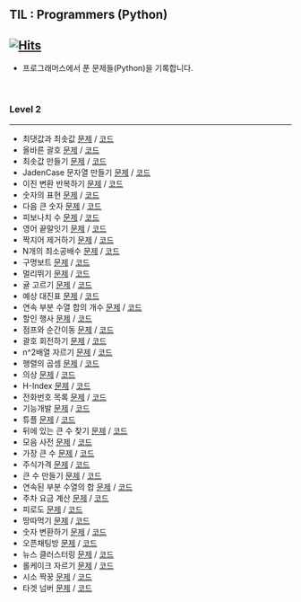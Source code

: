 ## TIL : Programmers (Python)
[![Hits](https://hits.seeyoufarm.com/api/count/incr/badge.svg?url=https%3A%2F%2Fgithub.com%2Fddururiiiiiii%2Fprogrammers-python&count_bg=%233D7CC8&title_bg=%23555555&icon=&icon_color=%23E7E7E7&title=hits&edge_flat=false)](https://hits.seeyoufarm.com)
-----
- 프로그래머스에서 푼 문제들(Python)을 기록합니다.

<br>

### Level 2

----
- 최댓값과 최솟값 [문제](https://school.programmers.co.kr/learn/courses/30/lessons/12939) / [코드](https://github.com/ddururiiiiiii/programmers-python/blob/main/programmers/level2/241117%20%EC%B5%9C%EB%8C%80%EA%B0%92%EA%B3%BC%20%EC%B5%9C%EC%86%9F%EA%B0%92.py)
- 올바른 괄호 [문제](https://school.programmers.co.kr/learn/courses/3/lessons/1290드) / [코드](https://github.com/ddururiiiiiii/programmers-python/blob/main/programmers/level2/241117%20%EC%98%AC%EB%B0%94%EB%A5%B8%20%EA%B4%84%ED%98%B8.py)
- 최솟값 만들기 [문제](https://school.programmers.co.kr/learn/courses/30/lessons/12941) / [코드](https://github.com/ddururiiiiiii/programmers-python/blob/main/programmers/level2/241118%20%EC%B5%9C%EC%86%9F%EA%B0%92%20%EB%A7%8C%EB%93%A4%EA%B8%B0.py)
- JadenCase 문자열 만들기 [문제](https://school.programmers.co.kr/learn/courses/30/lessons/12951) / [코드](https://github.com/ddururiiiiiii/programmers-python/blob/main/programmers/level2/241118%20JadenCase%20%EB%AC%B8%EC%9E%90%EC%97%B4%20%EB%A7%8C%EB%93%A4%EA%B8%B0.py)
- 이진 변환 반복하기 [문제](https://school.programmers.co.kr/learn/courses/30/lessons/70129) / [코드](https://github.com/ddururiiiiiii/programmers-python/blob/main/programmers/level2/241119%20%EC%88%AB%EC%9E%90%EC%9D%98%20%ED%91%9C%ED%98%84.py)
- 숫자의 표현 [문제](https://school.programmers.co.kr/learn/courses/30/lessons/12924) / [코드](https://github.com/ddururiiiiiii/programmers-python/blob/main/programmers/level2/241119%20%EC%9D%B4%EC%A7%84%20%EB%B3%80%ED%99%98%20%EB%B0%98%EB%B3%B5%ED%95%98%EA%B8%B0.py)
- 다음 큰 숫자 [문제](https://school.programmers.co.kr/learn/courses/30/lessons/12911) / [코드](https://github.com/ddururiiiiiii/programmers-python/blob/main/programmers/level2/241120%20%EB%8B%A4%EC%9D%8C%20%ED%81%B0%20%EC%88%AB%EC%9E%90.py)
- 피보나치 수 [문제](https://school.programmers.co.kr/learn/courses/30/lessons/12945) / [코드](https://github.com/ddururiiiiiii/programmers-python/blob/main/programmers/level2/241120%20%ED%94%BC%EB%B3%B4%EB%82%98%EC%B9%98%20%EC%88%98.py)
- 영어 끝말잇기 [문제](https://school.programmers.co.kr/learn/courses/30/lessons/12981) / [코드](https://github.com/ddururiiiiiii/programmers-python/blob/main/programmers/level2/241121%20%EC%98%81%EC%96%B4%20%EB%81%9D%EB%A7%90%EC%9E%87%EA%B8%B0.py)
- 짝지어 제거하기 [문제](https://school.programmers.co.kr/learn/courses/30/lessons/12973) / [코드](https://github.com/ddururiiiiiii/programmers-python/blob/main/programmers/level2/241121%20%EC%A7%9D%EC%A7%80%EC%96%B4%20%EC%A0%9C%EA%B1%B0%ED%95%98%EA%B8%B0.py)
- N개의 최소공배수 [문제](https://school.programmers.co.kr/learn/courses/30/lessons/12953) / [코드](https://github.com/ddururiiiiiii/programmers-python/blob/main/programmers/level2/241122%20N%EA%B0%9C%EC%9D%98%20%EC%B5%9C%EC%86%8C%EA%B3%B5%EB%B0%B0%EC%88%98.py)
- 구명보트 [문제](https://school.programmers.co.kr/learn/courses/30/lessons/42885) / [코드](https://github.com/ddururiiiiiii/programmers-python/blob/main/programmers/level2/241122%20%EA%B5%AC%EB%A9%8D%EB%B3%B4%ED%8A%B8.py)
- 멀리뛰기 [문제](https://school.programmers.co.kr/learn/courses/30/lessons/12914) / [코드](https://github.com/ddururiiiiiii/programmers-python/blob/main/programmers/level2/241123%20%EB%A9%80%EB%A6%AC%EB%9B%B0%EA%B8%B0.py)
- 귤 고르기 [문제](https://school.programmers.co.kr/learn/courses/30/lessons/138476) / [코드](https://github.com/ddururiiiiiii/programmers-python/blob/main/programmers/level2/241124%20%EA%B7%A4%20%EA%B3%A0%EB%A5%B4%EA%B8%B0.py)
- 예상 대진표 [문제](https://school.programmers.co.kr/learn/courses/30/lessons/12985) / [코드](https://github.com/ddururiiiiiii/programmers-python/blob/main/programmers/level2/241127%20%EC%98%88%EC%83%81%20%EB%8C%80%EC%A7%84%ED%91%9C.py)
- 연속 부분 수열 합의 개수 [문제](https://school.programmers.co.kr/learn/courses/30/lessons/131701) / [코드](https://github.com/ddururiiiiiii/programmers-python/blob/main/programmers/level2/241128%20%EC%97%B0%EC%86%8D%20%EB%B6%80%EB%B6%84%20%EC%88%98%EC%97%B4%20%ED%95%A9%EC%9D%98%20%EA%B0%9C%EC%88%98.py)
- 할인 행사 [문제](https://school.programmers.co.kr/learn/courses/30/lessons/131127) / [코드](https://github.com/ddururiiiiiii/programmers-python/blob/main/programmers/level2/241129%20%ED%95%A0%EC%9D%B8%ED%96%89%EC%82%AC.py)
- 점프와 순간이동 [문제](https://school.programmers.co.kr/learn/courses/30/lessons/12980) / [코드](https://github.com/ddururiiiiiii/programmers-python/blob/main/programmers/level2/241202%20%EC%A0%90%ED%94%84%EC%99%80%20%EC%88%9C%EA%B0%84%20%EC%9D%B4%EB%8F%99.py)
- 괄호 회전하기 [문제](https://school.programmers.co.kr/learn/courses/30/lessons/76502) / [코드](https://github.com/ddururiiiiiii/programmers-python/blob/main/programmers/level2/241202%20%EA%B4%84%ED%98%B8%20%ED%9A%8C%EC%A0%84%ED%95%98%EA%B8%B0.py)
- n^2배열 자르기 [문제](https://school.programmers.co.kr/learn/courses/30/lessons/87390) / [코드](https://github.com/ddururiiiiiii/programmers-python/blob/main/programmers/level2/241203%20n%5E2%EB%B0%B0%EC%97%B4%20%EC%9E%90%EB%A5%B4%EA%B8%B0.py)
- 행렬의 곱셈 [문제](https://school.programmers.co.kr/learn/courses/30/lessons/12949) / [코드](https://github.com/ddururiiiiiii/programmers-python/blob/main/programmers/level2/241203%20%ED%96%89%EB%A0%AC%EC%9D%98%20%EA%B3%B1%EC%85%88.py)
- 의상 [문제](https://school.programmers.co.kr/learn/courses/30/lessons/42578) / [코드](https://github.com/ddururiiiiiii/programmers-python/blob/main/programmers/level2/241204%20%EC%9D%98%EC%83%81.py)
- H-Index [문제](https://school.programmers.co.kr/learn/courses/30/lessons/42747) / [코드](https://github.com/ddururiiiiiii/programmers-python/blob/main/programmers/level2/241204%20H-Index.py)
- 전화번호 목록 [문제](https://school.programmers.co.kr/learn/courses/30/lessons/42577) / [코드](https://github.com/ddururiiiiiii/programmers-python/blob/main/programmers/level2/241205%20%EC%A0%84%ED%99%94%EB%B2%88%ED%98%B8%20%EB%AA%A9%EB%A1%9D.py)
- 기능개발 [문제](https://school.programmers.co.kr/learn/courses/30/lessons/42586) / [코드](https://github.com/ddururiiiiiii/programmers-python/blob/main/programmers/level2/241206%20%EA%B8%B0%EB%8A%A5%EA%B0%9C%EB%B0%9C.py)
- 튜플 [문제](https://school.programmers.co.kr/learn/courses/30/lessons/64065) / [코드](https://github.com/ddururiiiiiii/programmers-python/blob/main/programmers/level2/241209%20%ED%8A%9C%ED%94%8C.py)
- 뒤에 있는 큰 수 찾기 [문제](https://school.programmers.co.kr/learn/courses/30/lessons/154539) / [코드](https://github.com/ddururiiiiiii/programmers-python/blob/main/programmers/level2/241210%20%EB%92%A4%EC%97%90%20%EC%9E%88%EB%8A%94%20%ED%81%B0%20%EC%88%98%20%EC%B0%BE%EA%B8%B0.py)
- 모음 사전 [문제](https://school.programmers.co.kr/learn/courses/30/lessons/84512) / [코드](https://github.com/ddururiiiiiii/programmers-python/blob/main/programmers/level2/241211%20%EB%AA%A8%EC%9D%8C%20%EC%82%AC%EC%A0%84.py)
- 가장 큰 수 [문제](https://school.programmers.co.kr/learn/courses/30/lessons/42746) / [코드](https://github.com/ddururiiiiiii/programmers-python/blob/main/programmers/level2/241211%20%EA%B0%80%EC%9E%A5%20%ED%81%B0%20%EC%88%98.py)
- 주식가격 [문제](https://school.programmers.co.kr/learn/courses/30/lessons/42584) / [코드](https://github.com/ddururiiiiiii/programmers-python/blob/main/programmers/level2/241212%20%EC%A3%BC%EC%8B%9D%EA%B0%80%EA%B2%A9.py)
- 큰 수 만들기 [문제](https://school.programmers.co.kr/learn/courses/30/lessons/42883) / [코드](https://github.com/ddururiiiiiii/programmers-python/blob/main/programmers/level2/241212%20%ED%81%B0%20%EC%88%98%20%EB%A7%8C%EB%93%A4%EA%B8%B0.py)
- 연속된 부분 수열의 합 [문제](https://school.programmers.co.kr/learn/courses/30/lessons/178870) / [코드](https://github.com/ddururiiiiiii/programmers-python/blob/main/programmers/level2/241213%20%EC%97%B0%EC%86%8D%EB%90%9C%20%EB%B6%80%EB%B6%84%20%EC%88%98%EC%97%B4%EC%9D%98%20%ED%95%A9.py)
- 주차 요금 계산 [문제](https://school.programmers.co.kr/learn/courses/30/lessons/92341) / [코드](https://github.com/ddururiiiiiii/programmers-python/blob/main/programmers/level2/241213%20%EC%A3%BC%EC%B0%A8%20%EC%9A%94%EA%B8%88%20%EA%B3%84%EC%82%B0.py)
- 피로도 [문제](https://school.programmers.co.kr/learn/courses/30/lessons/87946) / [코드](https://github.com/ddururiiiiiii/programmers-python/blob/main/programmers/level2/241213%20%ED%94%BC%EB%A1%9C%EB%8F%84.py)
- 땅따먹기 [문제](https://school.programmers.co.kr/learn/courses/30/lessons/12913) / [코드](https://github.com/ddururiiiiiii/programmers-python/blob/main/programmers/level2/241224%20%EB%95%85%EB%94%B0%EB%A8%B9%EA%B8%B0.py)
- 숫자 변환하기 [문제](https://school.programmers.co.kr/learn/courses/30/lessons/154538) / [코드](https://github.com/ddururiiiiiii/programmers-python/blob/main/programmers/level2/241224%20%EC%88%AB%EC%9E%90%20%EB%B3%80%ED%99%98%ED%95%98%EA%B8%B0.py)
- 오픈채팅방 [문제](https://school.programmers.co.kr/learn/courses/30/lessons/42888) / [코드](https://github.com/ddururiiiiiii/programmers-python/blob/main/programmers/level2/241224%20%EC%98%A4%ED%94%88%EC%B1%84%ED%8C%85%EB%B0%A9.py)
- 뉴스 클러스터링 [문제](https://school.programmers.co.kr/learn/courses/30/lessons/17677) / [코드](https://github.com/ddururiiiiiii/programmers-python/blob/main/programmers/level2/241230%20%EB%89%B4%EC%8A%A4%20%ED%81%B4%EB%9F%AC%EC%8A%A4%ED%84%B0%EB%A7%81.py)
- 롤케이크 자르기 [문제](https://school.programmers.co.kr/learn/courses/30/lessons/132265) / [코드](https://github.com/ddururiiiiiii/programmers-python/blob/main/programmers/level2/241231%20%EB%A1%A4%EC%BC%80%EC%9D%B4%ED%81%AC%20%EC%9E%90%EB%A5%B4%EA%B8%B0.py)
- 시소 짝꿍 [문제](https://school.programmers.co.kr/learn/courses/30/lessons/152996) / [코드](https://github.com/ddururiiiiiii/programmers-python/blob/main/programmers/level2/241231%20%EC%8B%9C%EC%86%8C%20%EC%A7%9D%EA%B6%81.py)
- 타겟 넘버 [문제](https://school.programmers.co.kr/learn/courses/30/lessons/43165) / [코드](https://github.com/ddururiiiiiii/programmers-python/blob/main/programmers/level2/241231%20%ED%83%80%EA%B2%9F%20%EB%84%98%EB%B2%84.py)